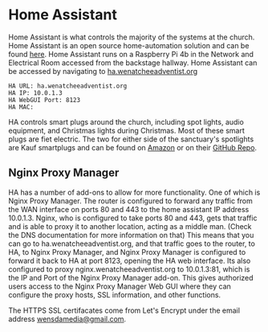# Home Assistant

Home Assistant is what controls the majority of the systems at the church. Home Assistant is an open source home-automation solution and can be found [here](https://www.home-assistant.io/).
Home Assistant runs on a Raspberry Pi 4b in the Network and Electrical Room accessed from the backstage hallway.
Home Assistant can be accessed by navigating to [ha.wenatcheeadventist.org](https://ha.wenatcheeadventist.org)

```
HA URL: ha.wenatcheeadventist.org
HA IP: 10.0.1.3
HA WebGUI Port: 8123
HA MAC:
```

HA controls smart plugs around the church, including spot lights, audio equipment, and Christmas lights during Christmas. Most of these smart plugs are fiet electric. The two for either side of the sanctuary's spotlights are Kauf smartplugs and can be found on [Amazon](https://www.amazon.com/KAUF-Monitoring-ESPHome-Compatible-Assistant/dp/B0BJLGNPPX?th=1) or on their [GitHub Repo](https://github.com/KaufHA/PLF12).

## Nginx Proxy Manager

HA has a number of add-ons to allow for more functionality. One of which is Nginx Proxy Manager.
The router is configured to forward any traffic from the WAN interface on ports 80 and 443 to the home assistant IP address 10.0.1.3. Nginx, who is configured to take ports 80 and 443, gets that traffic and is able to proxy it to another location, acting as a middle man. (Check the DNS documentation for more information on that)
This means that you can go to ha.wenatcheeadventist.org, and that traffic goes to the router, to HA, to Nginx Proxy Manager, and Nginx Proxy Manager is configured to forward it back to HA at port 8123, opening the HA web interface.
Its also configured to proxy nginx.wenatcheeadventist.org to 10.0.1.3:81, which is the IP and Port of the Nginx Proxy Manager add-on. This gives authorized users access to the Nginx Proxy Manager Web GUI where they can configure the proxy hosts, SSL information, and other functions.

The HTTPS SSL certifacates come from Let's Encrypt under the email address wensdamedia@gmail.com.
